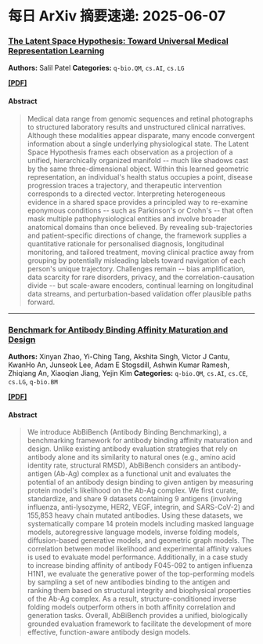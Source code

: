 # 每日 ArXiv 摘要速递: 2025-06-07

### [The Latent Space Hypothesis: Toward Universal Medical Representation Learning](https://arxiv.org/abs/2506.04515)

**Authors:** Salil Patel
**Categories:** `q-bio.QM`, `cs.AI`, `cs.LG`

[**[PDF]**](https://arxiv.org/pdf/2506.04515)

#### Abstract

> Medical data range from genomic sequences and retinal photographs to structured laboratory results and unstructured clinical narratives. Although these modalities appear disparate, many encode convergent information about a single underlying physiological state. The Latent Space Hypothesis frames each observation as a projection of a unified, hierarchically organized manifold -- much like shadows cast by the same three-dimensional object. Within this learned geometric representation, an individual's health status occupies a point, disease progression traces a trajectory, and therapeutic intervention corresponds to a directed vector. Interpreting heterogeneous evidence in a shared space provides a principled way to re-examine eponymous conditions -- such as Parkinson's or Crohn's -- that often mask multiple pathophysiological entities and involve broader anatomical domains than once believed. By revealing sub-trajectories and patient-specific directions of change, the framework supplies a quantitative rationale for personalised diagnosis, longitudinal monitoring, and tailored treatment, moving clinical practice away from grouping by potentially misleading labels toward navigation of each person's unique trajectory. Challenges remain -- bias amplification, data scarcity for rare disorders, privacy, and the correlation-causation divide -- but scale-aware encoders, continual learning on longitudinal data streams, and perturbation-based validation offer plausible paths forward.

---

### [Benchmark for Antibody Binding Affinity Maturation and Design](https://arxiv.org/abs/2506.04235)

**Authors:** Xinyan Zhao, Yi-Ching Tang, Akshita Singh, Victor J Cantu, KwanHo An, Junseok Lee, Adam E Stogsdill, Ashwin Kumar Ramesh, Zhiqiang An, Xiaoqian Jiang, Yejin Kim
**Categories:** `q-bio.QM`, `cs.AI`, `cs.CE`, `cs.LG`, `q-bio.BM`

[**[PDF]**](https://arxiv.org/pdf/2506.04235)

#### Abstract

> We introduce AbBiBench (Antibody Binding Benchmarking), a benchmarking framework for antibody binding affinity maturation and design. Unlike existing antibody evaluation strategies that rely on antibody alone and its similarity to natural ones (e.g., amino acid identity rate, structural RMSD), AbBiBench considers an antibody-antigen (Ab-Ag) complex as a functional unit and evaluates the potential of an antibody design binding to given antigen by measuring protein model's likelihood on the Ab-Ag complex. We first curate, standardize, and share 9 datasets containing 9 antigens (involving influenza, anti-lysozyme, HER2, VEGF, integrin, and SARS-CoV-2) and 155,853 heavy chain mutated antibodies. Using these datasets, we systematically compare 14 protein models including masked language models, autoregressive language models, inverse folding models, diffusion-based generative models, and geometric graph models. The correlation between model likelihood and experimental affinity values is used to evaluate model performance. Additionally, in a case study to increase binding affinity of antibody F045-092 to antigen influenza H1N1, we evaluate the generative power of the top-performing models by sampling a set of new antibodies binding to the antigen and ranking them based on structural integrity and biophysical properties of the Ab-Ag complex. As a result, structure-conditioned inverse folding models outperform others in both affinity correlation and generation tasks. Overall, AbBiBench provides a unified, biologically grounded evaluation framework to facilitate the development of more effective, function-aware antibody design models.

